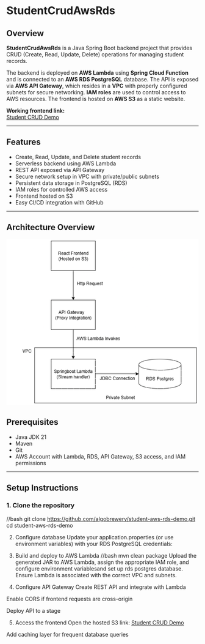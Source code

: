 # StudentCrudAwsRds

## Overview
**StudentCrudAwsRds** is a Java Spring Boot backend project that provides CRUD (Create, Read, Update, Delete) operations for managing student records. 

The backend is deployed on **AWS Lambda** using **Spring Cloud Function** and is connected to an **AWS RDS PostgreSQL** database. The API is exposed via **AWS API Gateway**, which resides in a **VPC** with properly configured subnets for secure networking. **IAM roles** are used to control access to AWS resources. The frontend is hosted on **AWS S3** as a static website.

**Working frontend link:**  
[Student CRUD Demo](http://student-crud-demo-frontend.s3-website-ap-southeast-2.amazonaws.com/)

---

## Features
- Create, Read, Update, and Delete student records
- Serverless backend using AWS Lambda
- REST API exposed via API Gateway
- Secure network setup in VPC with private/public subnets
- Persistent data storage in PostgreSQL (RDS)
- IAM roles for controlled AWS access
- Frontend hosted on S3
- Easy CI/CD integration with GitHub

---

## Architecture Overview
![AWS Architecture Diagram](StudentCrudAws.drawio.png)



## Prerequisites
- Java JDK 21
- Maven
- Git
- AWS Account with Lambda, RDS, API Gateway, S3 access, and IAM permissions

---

## Setup Instructions

### 1. Clone the repository
//bash
git clone https://github.com/algobrewery/student-aws-rds-demo.git
cd student-aws-rds-demo

2. Configure database
Update your application.properties (or use environment variables) with your RDS PostgreSQL credentials:

3. Build and deploy to AWS Lambda
//bash
mvn clean package
Upload the generated JAR to AWS Lambda, assign the appropriate IAM role, and configure environment variablesand set up rds postgres database. Ensure Lambda is associated with the correct VPC and subnets.

4. Configure API Gateway
Create REST API and integrate with Lambda

Enable CORS if frontend requests are cross-origin

Deploy API to a stage

5. Access the frontend
Open the hosted S3 link:
[Student CRUD Demo](http://student-crud-demo-frontend.s3-website-ap-southeast-2.amazonaws.com/)



Add caching layer for frequent database queries

